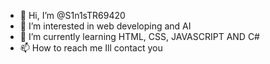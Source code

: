 - 👋 Hi, I’m @S1n1sTR69420
- 👀 I’m interested in web developing and AI
- 🌱 I’m currently learning HTML, CSS, JAVASCRIPT AND C#
- 📫 How to reach me Ill contact you

<!---
S1n1sTR69420/S1n1sTR69420 is a ✨ special ✨ repository because its `README.md` (this file) appears on your GitHub profile.
You can click the Preview link to take a look at your changes.
--->
